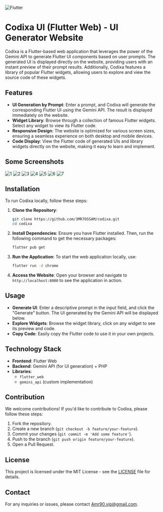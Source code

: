 ![Flutter](https://img.shields.io/badge/Flutter-02569B?style=for-the-badge&logo=flutter&logoColor=white) 
# Codixa UI (Flutter Web) - UI Generator Website

Codixa is a Flutter-based web application that leverages the power of the Gemini API to generate Flutter UI components based on user prompts. The generated UI is displayed directly on the website, providing users with an instant preview of their prompt results. Additionally, Codixa features a library of popular Flutter widgets, allowing users to explore and view the source code of these widgets.

## Features

- **UI Generation by Prompt**: Enter a prompt, and Codixa will generate the corresponding Flutter UI using the Gemini API. The result is displayed immediately on the website.
- **Widget Library**: Browse through a collection of famous Flutter widgets. Select any widget to view its Flutter code.
- **Responsive Design**: The website is optimized for various screen sizes, ensuring a seamless experience on both desktop and mobile devices.
- **Code Display**: View the Flutter code of generated UIs and library widgets directly on the website, making it easy to learn and implement.


## Some Screenshots

![1](https://github.com/user-attachments/assets/dc8726bc-29c8-4bb4-84bf-01b37cde0d57)
![2](https://github.com/user-attachments/assets/43d02e70-2061-467d-8ede-853002dadafb)
![3](https://github.com/user-attachments/assets/038fe3cd-c476-4f78-be5d-fee1acce0ac7)
![4](https://github.com/user-attachments/assets/4d5c6614-03cd-4487-9718-0075f7085e48)
![5](https://github.com/user-attachments/assets/124b8c85-cea8-4625-b0d3-4430c54fff0f)
![6](https://github.com/user-attachments/assets/fc0bf3b3-90d5-47c2-a0dc-fbfb2523e03a)
![7](https://github.com/user-attachments/assets/b010975b-4274-4020-b1e1-f57c7c9e0383)



## Installation

To run Codixa locally, follow these steps:

1. **Clone the Repository**:
   ```bash
   git clone https://github.com/3MR7OSSAM/codixa.git
   cd codixa
   ```

2. **Install Dependencies**:
   Ensure you have Flutter installed. Then, run the following command to get the necessary packages:
   ```bash
   flutter pub get
   ```

3. **Run the Application**:
   To start the web application locally, use:
   ```bash
   flutter run -d chrome
   ```

4. **Access the Website**:
   Open your browser and navigate to `http://localhost:8000` to see the application in action.

## Usage

- **Generate UI**: Enter a descriptive prompt in the input field, and click the "Generate" button. The UI generated by the Gemini API will be displayed below.
- **Explore Widgets**: Browse the widget library, click on any widget to see its preview and code.
- **Copy Code**: Easily copy the Flutter code to use it in your own projects.

## Technology Stack

- **Frontend**: Flutter Web
- **Backend**: Gemini API (for UI generation) + PHP 
- **Libraries**:
  - `flutter_web`
  - `gemini_api` (custom implementation)

## Contribution

We welcome contributions! If you'd like to contribute to Codixa, please follow these steps:

1. Fork the repository.
2. Create a new branch (`git checkout -b feature/your-feature`).
3. Commit your changes (`git commit -m 'Add some feature'`).
4. Push to the branch (`git push origin feature/your-feature`).
5. Open a Pull Request.

## License

This project is licensed under the MIT License - see the [LICENSE](LICENSE) file for details.

## Contact

For any inquiries or issues, please contact [Amr90.vip@gmail.com](mailto:Amr90.vip@gmail.com).

